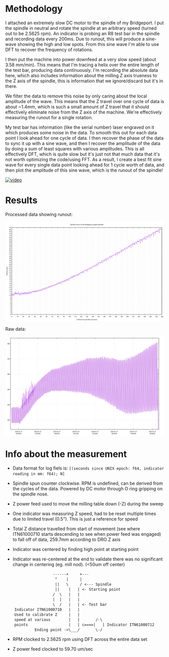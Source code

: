 # Methodology

I attached an extremely slow DC motor to the spindle of my Bridgeport. I put
the spindle in neutral and rotate the spindle at an arbitrary speed (turned
out to be 2.5625 rpm). An indicator is probing an R8 test bar in the spindle
and recording data every 200ms. Due to runout, this will produce a sine-wave
showing the high and low spots. From this sine wave I'm able to use DFT to
recover the frequency of rotations.

I then put the machine into power downfeed at a very slow speed (about 3.58
mm/min). This means that I'm tracing a helix over the entire length of the
test bar, producing data continuously. I'm recording the absolute data here,
which also includes information about the milling Z axis trueness to the Z
axis of the spindle, this is information that we ignore/discard but it's in
there.

We filter the data to remove this noise by only caring about the local
amplitude of the wave. This means that the Z travel over one cycle of data
is about ~1.4mm, which is such a small amount of Z travel that it should
effectively eliminate noise from the Z axis of the machine. We're effectively
measuring the runout for a single rotation.

My test bar has information (like the serial number) laser engraved on it which
produces some noise in the data. To smooth this out for each data point I look
ahead for one cycle of data. I then recover the phase of the data to sync it
up with a sine wave, and then I recover the amplitude of the data by doing
a sum of least squares with various amplitudes. This is all effectively DFT,
which is quite slow but it's just not that much data that it's not worth
optimizing the code/using FFT. As a result, I create a best fit sine wave for
every single data point looking ahead for 1 cycle worth of data, and then plot
the amplitude of this sine wave, which is the runout of the spindle!

[![video](https://img.youtube.com/vi/R3dG70C5ZAU/0.jpg)](https://www.youtube.com/watch?v=R3dG70C5ZAU)

# Results

Processed data showing runout:

![plot](./.images/result_old_spindle.png)

Raw data:

![raw data plot](./.images/raw_old_spindle.png)

# Info about the measurement

- Data format for log fiels is:
  `[(seconds since UNIX epoch: f64, indicator reading in mm: f64); N]`

- Spindle spun counter clockwise. RPM is undefined, can be derived from the
  cycles of the data. Powered by DC motor through O ring gripping on the
  spindle nose.

- Z power feed used to move the milling table down (-Z) during the sweep

- One indicator was measuring Z speed, had to be reset multiple times due to
  limited travel (0.5"). This is just a reference for speed

- Total Z distance travelled from start of movement (see where ITN61000710
  starts descending to see when power feed was engaged) to fall off of data,
  259.7mm according to DRO Z axis

- Indicator was centered by finding high point at starting point

- Indicator was re-centered at the end to validate there was no significant
  change in centering (eg. mill nod). (<50um off center)

```
                     ------+     +---
                      ^    |     |
                      ||   \     / <--- Spindle
                      ||    |   | <- Starting point
                     /  \   |   |
                     |  |   |   |
                     \  /   |   | <- Test bar
    Indicator ITN61000710   |   |
    Used to calibrate Z     |   |
    speed at various        |   |       /-\
    points                  |   | c====|   | Indicator ITN61000712
             Ending point ->\___/       \-/
```

- RPM clocked to 2.5625 rpm using DFT across the entire data set

- Z power feed clocked to 59.70 um/sec

